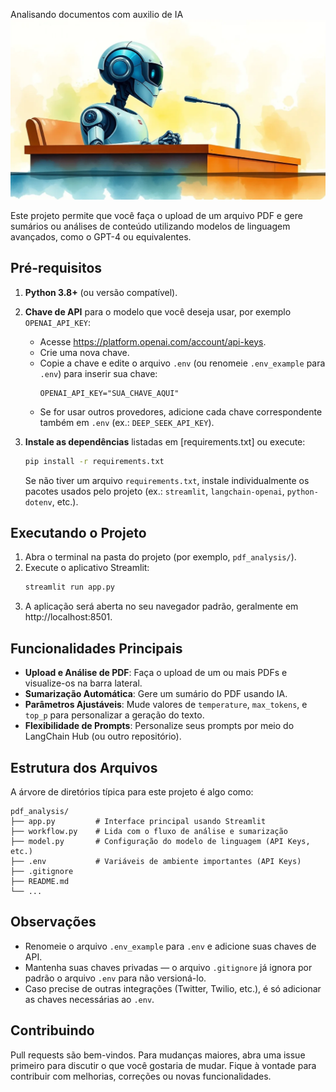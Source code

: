 Analisando documentos com auxilio de IA
![Análise de PDFs com IA](piclumen-1731131856590.webp)

Este projeto permite que você faça o upload de um arquivo PDF e gere sumários ou análises de conteúdo utilizando modelos de linguagem avançados, como o GPT-4 ou equivalentes.

## Pré-requisitos

1. **Python 3.8+** (ou versão compatível).
2. **Chave de API** para o modelo que você deseja usar, por exemplo `OPENAI_API_KEY`:
   - Acesse https://platform.openai.com/account/api-keys.
   - Crie uma nova chave.
   - Copie a chave e edite o arquivo `.env` (ou renomeie `.env_example` para `.env`) para inserir sua chave:
     ```plaintext
     OPENAI_API_KEY="SUA_CHAVE_AQUI"
     ```
   - Se for usar outros provedores, adicione cada chave correspondente também em `.env` (ex.: `DEEP_SEEK_API_KEY`).

3. **Instale as dependências** listadas em [requirements.txt] ou execute:
   ```bash
   pip install -r requirements.txt
   ```
   Se não tiver um arquivo `requirements.txt`, instale individualmente os pacotes usados pelo projeto (ex.: `streamlit`, `langchain-openai`, `python-dotenv`, etc.).

## Executando o Projeto

1. Abra o terminal na pasta do projeto (por exemplo, `pdf_analysis/`).
2. Execute o aplicativo Streamlit:
   ```bash
   streamlit run app.py
   ```
3. A aplicação será aberta no seu navegador padrão, geralmente em http://localhost:8501.

## Funcionalidades Principais

- **Upload e Análise de PDF**: Faça o upload de um ou mais PDFs e visualize-os na barra lateral.  
- **Sumarização Automática**: Gere um sumário do PDF usando IA.  
- **Parâmetros Ajustáveis**: Mude valores de `temperature`, `max_tokens`, e `top_p` para personalizar a geração do texto.  
- **Flexibilidade de Prompts**: Personalize seus prompts por meio do LangChain Hub (ou outro repositório).  

## Estrutura dos Arquivos

A árvore de diretórios típica para este projeto é algo como:

```
pdf_analysis/
├── app.py         # Interface principal usando Streamlit
├── workflow.py    # Lida com o fluxo de análise e sumarização
├── model.py       # Configuração do modelo de linguagem (API Keys, etc.)
├── .env           # Variáveis de ambiente importantes (API Keys)
├── .gitignore
├── README.md
└── ...
```

## Observações

- Renomeie o arquivo `.env_example` para `.env` e adicione suas chaves de API.  
- Mantenha suas chaves privadas — o arquivo `.gitignore` já ignora por padrão o arquivo `.env` para não versioná-lo.  
- Caso precise de outras integrações (Twitter, Twilio, etc.), é só adicionar as chaves necessárias ao `.env`.  

## Contribuindo

Pull requests são bem-vindos. Para mudanças maiores, abra uma issue primeiro para discutir o que você gostaria de mudar. Fique à vontade para contribuir com melhorias, correções ou novas funcionalidades.

